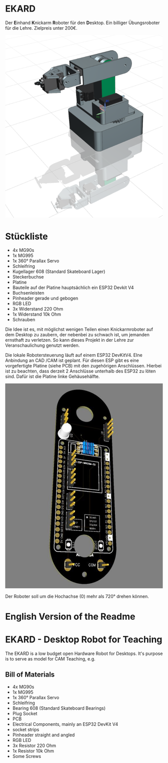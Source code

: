 # EKARD 
Der **E**inhand **K**nickarm **R**oboter für den **D**esktop. Ein billiger Übungsroboter für die Lehre. Zielpreis unter 200€.

![EKARD](https://github.com/ProfZiebart/EKARD/blob/main/Pictures/EKARD.png)

# Stückliste
-	4x MG90s
-	1x MG995
-	1x 360° Parallax Servo
-	Schleifring
-	Kugellager 608 (Standard Skateboard Lager)
-	Steckerbuchse
-	Platine
-	Bauteile auf der Platine hauptsächlich ein ESP32 Devkit V4
-	Buchsenleisten
-	Pinheader gerade und gebogen
-	RGB LED
-	3x Widerstand 220 Ohm
-	1x Widerstand 10k Ohm
-	Schrauben

Die Idee ist es, mit möglichst wenigen Teilen einen Knickarmroboter auf dem Desktop zu zaubern, der nebenbei zu schwach ist, um jemanden ernsthaft zu verletzen. So kann dieses Projekt in der Lehre zur Veranschaulichung genutzt werden.

Die lokale Robotersteuerung läuft auf einem ESP32 DevKitV4. EIne Anbindung an CAD /CAM ist geplant. Für diesen ESP gibt es eine vorgefertigte Platine (siehe PCB) mit den zugehörigen Anschlüssen. Hierbei ist zu beachten, dass derzeit 2 Anschlüsse unterhalb des ESP32 zu löten sind. Dafür ist die Platine linke Gehäusehälfte.

![EKARD PCB](https://github.com/ProfZiebart/EKARD/blob/main/Pictures/EKARD_pcb.jpg)

Der Roboter soll um die Hochachse (0) mehr als 720° drehen können.

# English Version of the Readme
# EKARD - Desktop Robot for Teaching

The EKARD is a low budget open Hardware Robot for Desktops. It's purpose is to serve as model for CAM Teaching, e.g.

 ## Bill of Materials
-	4x MG90s
-	1x MG995
-	1x 360° Parallax Servo
-	Schleifring
-	Bearing 608 (Standard Skateboard Bearings)
-	Plug Socket
-	PCB
-	Electrical Components, mainly an ESP32 DevKit V4
-	socket strips
-	Pinheader straight and angled
-	RGB LED
-	3x Resistor 220 Ohm
-	1x Resistor 10k Ohm
-	Some Screws
